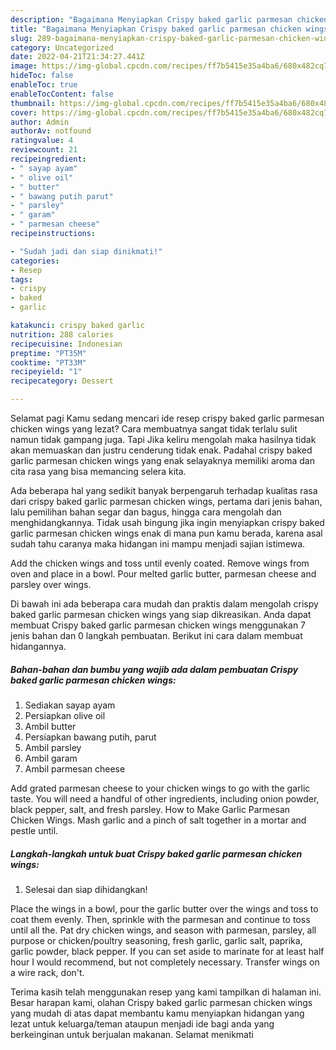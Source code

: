 ```yaml
---
description: "Bagaimana Menyiapkan Crispy baked garlic parmesan chicken wingsAnti Ribet, Enak"
title: "Bagaimana Menyiapkan Crispy baked garlic parmesan chicken wingsAnti Ribet, Enak"
slug: 289-bagaimana-menyiapkan-crispy-baked-garlic-parmesan-chicken-wingsanti-ribet-enak
category: Uncategorized
date: 2022-04-21T21:34:27.441Z
image: https://img-global.cpcdn.com/recipes/ff7b5415e35a4ba6/680x482cq70/crispy-baked-garlic-parmesan-chicken-wings-foto-resep-utama.jpg
hideToc: false
enableToc: true
enableTocContent: false
thumbnail: https://img-global.cpcdn.com/recipes/ff7b5415e35a4ba6/680x482cq70/crispy-baked-garlic-parmesan-chicken-wings-foto-resep-utama.jpg
cover: https://img-global.cpcdn.com/recipes/ff7b5415e35a4ba6/680x482cq70/crispy-baked-garlic-parmesan-chicken-wings-foto-resep-utama.jpg
author: Admin
authorAv: notfound
ratingvalue: 4
reviewcount: 21
recipeingredient:
- " sayap ayam"
- " olive oil"
- " butter"
- " bawang putih parut"
- " parsley"
- " garam"
- " parmesan cheese"
recipeinstructions:

- "Sudah jadi dan siap dinikmati!"
categories:
- Resep
tags:
- crispy
- baked
- garlic

katakunci: crispy baked garlic 
nutrition: 288 calories
recipecuisine: Indonesian
preptime: "PT35M"
cooktime: "PT33M"
recipeyield: "1"
recipecategory: Dessert

---
```



Selamat pagi Kamu sedang mencari ide resep crispy baked garlic parmesan chicken wings yang lezat? Cara membuatnya sangat tidak terlalu sulit namun tidak gampang juga. Tapi Jika keliru mengolah maka hasilnya tidak akan memuaskan dan justru cenderung tidak enak. Padahal crispy baked garlic parmesan chicken wings yang enak selayaknya memiliki aroma dan cita rasa yang bisa memancing selera kita.


Ada beberapa hal yang sedikit banyak berpengaruh terhadap kualitas rasa dari crispy baked garlic parmesan chicken wings, pertama dari jenis bahan, lalu pemilihan bahan segar dan bagus, hingga cara mengolah dan menghidangkannya. Tidak usah bingung jika ingin menyiapkan crispy baked garlic parmesan chicken wings enak di mana pun kamu berada, karena asal sudah tahu caranya maka hidangan ini mampu menjadi sajian istimewa.

Add the chicken wings and toss until evenly coated. Remove wings from oven and place in a bowl. Pour melted garlic butter, parmesan cheese and parsley over wings.


Di bawah ini ada beberapa cara mudah dan praktis dalam mengolah crispy baked garlic parmesan chicken wings yang siap dikreasikan. Anda dapat membuat Crispy baked garlic parmesan chicken wings menggunakan 7 jenis bahan dan 0 langkah pembuatan. Berikut ini cara dalam membuat hidangannya.

<!--inarticleads1-->

##### Bahan-bahan dan bumbu yang wajib ada dalam pembuatan Crispy baked garlic parmesan chicken wings:

1. Sediakan  sayap ayam
1. Persiapkan  olive oil
1. Ambil  butter
1. Persiapkan  bawang putih, parut
1. Ambil  parsley
1. Ambil  garam
1. Ambil  parmesan cheese


Add grated parmesan cheese to your chicken wings to go with the garlic taste. You will need a handful of other ingredients, including onion powder, black pepper, salt, and fresh parsley. How to Make Garlic Parmesan Chicken Wings. Mash garlic and a pinch of salt together in a mortar and pestle until. 

<!--inarticleads2-->

##### Langkah-langkah untuk buat Crispy baked garlic parmesan chicken wings:


1. Selesai dan siap dihidangkan!

Place the wings in a bowl, pour the garlic butter over the wings and toss to coat them evenly. Then, sprinkle with the parmesan and continue to toss until all the. Pat dry chicken wings, and season with parmesan, parsley, all purpose or chicken/poultry seasoning, fresh garlic, garlic salt, paprika, garlic powder, black pepper. If you can set aside to marinate for at least half hour I would recommend, but not completely necessary. Transfer wings on a wire rack, don&#39;t. 

Terima kasih telah menggunakan resep yang kami tampilkan di halaman ini. Besar harapan kami, olahan Crispy baked garlic parmesan chicken wings yang mudah di atas dapat membantu kamu menyiapkan hidangan yang lezat untuk keluarga/teman ataupun menjadi ide bagi anda yang berkeinginan untuk berjualan makanan. Selamat menikmati
